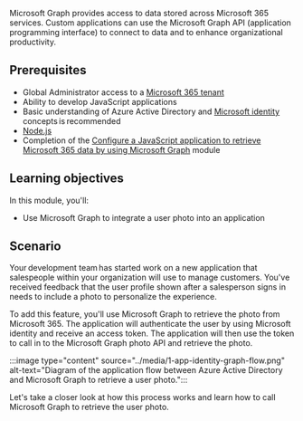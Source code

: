 Microsoft Graph provides access to data stored across Microsoft 365 services. Custom applications can use the Microsoft Graph API (application programming interface) to connect to data and to enhance organizational productivity.

## Prerequisites

- Global Administrator access to a [Microsoft 365 tenant](https://developer.microsoft.com/microsoft-365/dev-program/?WT.mc_id=m365-16105-cxa)
- Ability to develop JavaScript applications
- Basic understanding of Azure Active Directory and [Microsoft identity](/training/modules/getting-started-identity/?WT.mc_id=m365-16105-cxa) concepts is recommended
- [Node.js](https://nodejs.org)
- Completion of the [Configure a JavaScript application to retrieve Microsoft 365 data by using Microsoft Graph](/training/modules/msgraph-javascript-app/?WT.mc_id=m365-16105-cxa) module

## Learning objectives

In this module, you'll:

- Use Microsoft Graph to integrate a user photo into an application

## Scenario

Your development team has started work on a new application that salespeople within your organization will use to manage customers. You've received feedback that the user profile shown after a salesperson signs in needs to include a photo to personalize the experience.

To add this feature, you'll use Microsoft Graph to retrieve the photo from Microsoft 365. The application will authenticate the user by using Microsoft identity and receive an access token. The application will then use the token to call in to the Microsoft Graph photo API and retrieve the photo.

:::image type="content" source="../media/1-app-identity-graph-flow.png" alt-text="Diagram of the application flow between Azure Active Directory and Microsoft Graph to retrieve a user photo.":::

Let's take a closer look at how this process works and learn how to call Microsoft Graph to retrieve the user photo.
